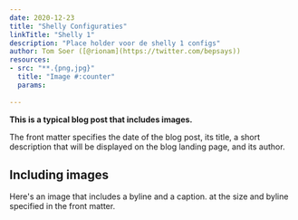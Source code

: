 ```yaml
---
date: 2020-12-23
title: "Shelly Configuraties"
linkTitle: "Shelly 1"
description: "Place holder voor de shelly 1 configs"
author: Tom Soer ([@rionam](https://twitter.com/bepsays))
resources:
- src: "**.{png,jpg}"
  title: "Image #:counter"
  params:
    
---
```


**This is a typical blog post that includes images.**

The front matter specifies the date of the blog post, its title, a short description that will be displayed on the blog landing page, and its author.

## Including images

Here's an image that includes a byline and a caption.
at the size and byline specified in the front matter.
